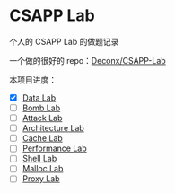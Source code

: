 # CSAPP Lab

个人的 CSAPP Lab 的做题记录

一个做的很好的 repo：[Deconx/CSAPP-Lab](https://github.com/Deconx/CSAPP-Lab)

本项目进度：
- [x] [Data Lab](./my_solutions/01_Data%20Lab/)
- [ ] [Bomb Lab](./my_solutions/02_Bomb%20Lab/)
- [ ] [Attack Lab](./my_solutions/03_Attack%20Lab/)
- [ ] [Architecture Lab](./my_solutions/04_Architecture%20Lab/)
- [ ] [Cache Lab](./my_solutions/05_Cache%20Lab/)
- [ ] [Performance Lab](./my_solutions/06_Performance%20Lab/)
- [ ] [Shell Lab](./my_solutions/07_Shell%20Lab/)
- [ ] [Malloc Lab](.//my_solutions/08_Malloc%20Lab/)
- [ ] [Proxy Lab](./my_solutions/09_Proxy%20Lab/)
